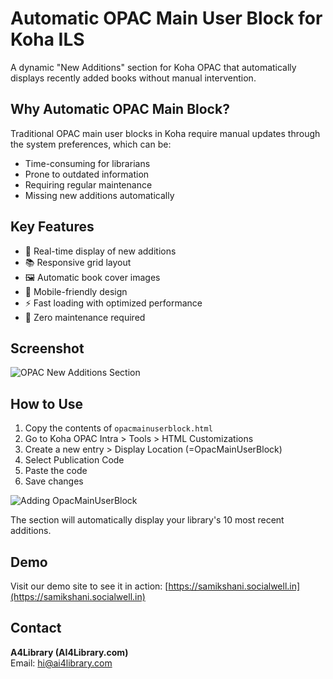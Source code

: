 # Automatic OPAC Main User Block for Koha ILS

A dynamic "New Additions" section for Koha OPAC that automatically displays recently added books without manual intervention.

## Why Automatic OPAC Main Block?

Traditional OPAC main user blocks in Koha require manual updates through the system preferences, which can be:
- Time-consuming for librarians
- Prone to outdated information
- Requiring regular maintenance
- Missing new additions automatically

## Key Features

- 🔄 Real-time display of new additions
- 📚 Responsive grid layout
- 🖼️ Automatic book cover images
- 📱 Mobile-friendly design
- ⚡ Fast loading with optimized performance
- 🎯 Zero maintenance required

## Screenshot

![OPAC New Additions Section](https://github.com/user-attachments/assets/15e9ece1-a921-4c70-89d8-cb8da76e5a6f)

## How to Use

1. Copy the contents of `opacmainuserblock.html`
2. Go to Koha OPAC Intra > Tools > HTML Customizations
3. Create a new entry > Display Location (=OpacMainUserBlock)
4. Select Publication Code
5. Paste the code
6. Save changes

![Adding OpacMainUserBlock](https://github.com/user-attachments/assets/89f2f0a3-9ddd-450f-800f-2c9739b80167)

The section will automatically display your library's 10 most recent additions.

## Demo

Visit our demo site to see it in action:
[https://samikshani.socialwell.in](https://samikshani.socialwell.in)

## Contact

**A4Library (AI4Library.com)**  
Email: hi@ai4library.com
